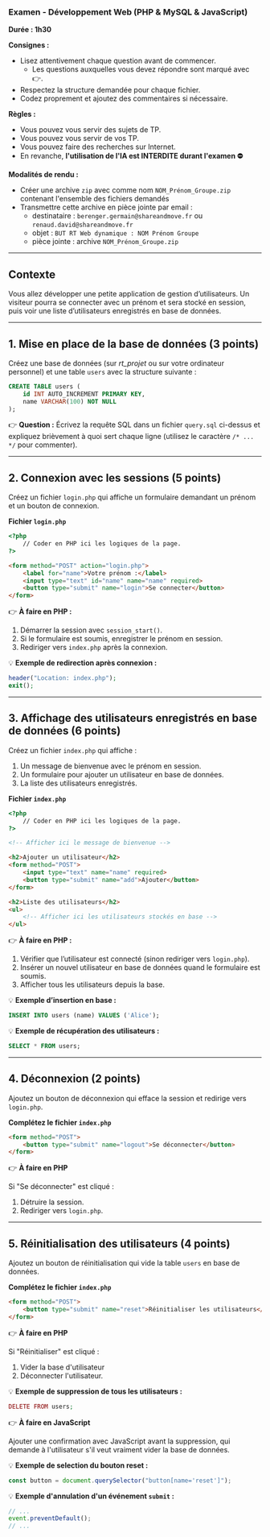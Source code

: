 ### Examen - Développement Web (PHP & MySQL & JavaScript)

**Durée : 1h30**

**Consignes :**

- Lisez attentivement chaque question avant de commencer.
    - Les questions auxquelles vous devez répondre sont marqué avec 👉.
- Respectez la structure demandée pour chaque fichier.
- Codez proprement et ajoutez des commentaires si nécessaire.

**Règles :**
- Vous pouvez vous servir des sujets de TP.
- Vous pouvez vous servir de vos TP.
- Vous pouvez faire des recherches sur Internet.
- En revanche, **l'utilisation de l'IA est INTERDITE durant l'examen ⛔**

**Modalités de rendu :**
- Créer une archive `zip` avec comme nom `NOM_Prénom_Groupe.zip` contenant l'ensemble des fichiers demandés
- Transmettre cette archive en pièce jointe par email :
    - destinataire : `berenger.germain@shareandmove.fr` ou `renaud.david@shareandmove.fr`
    - objet : `BUT RT Web dynamique : NOM Prénom Groupe`
    - pièce jointe : archive `NOM_Prénom_Groupe.zip`

---

## **Contexte**

Vous allez développer une petite application de gestion d’utilisateurs.
Un visiteur pourra se connecter avec un prénom et sera stocké en session, puis voir une liste d’utilisateurs enregistrés en base de données.

---

## **1. Mise en place de la base de données (3 points)**

Créez une base de données (sur *rt_projet* ou sur votre ordinateur personnel) et une table `users` avec la structure suivante :

```sql
CREATE TABLE users (
    id INT AUTO_INCREMENT PRIMARY KEY,
    name VARCHAR(100) NOT NULL
);
```

👉 **Question :** Écrivez la requête SQL dans un fichier `query.sql` ci-dessus et expliquez brièvement à quoi sert chaque ligne (utilisez le caractère `/* ... */` pour commenter).

---

## **2. Connexion avec les sessions (5 points)**

Créez un fichier `login.php` qui affiche un formulaire demandant un prénom et un bouton de connexion.

**Fichier `login.php`**

```html
<?php
    // Coder en PHP ici les logiques de la page.
?>

<form method="POST" action="login.php">
    <label for="name">Votre prénom :</label>
    <input type="text" id="name" name="name" required>
    <button type="submit" name="login">Se connecter</button>
</form>
```

👉 **À faire en PHP :**

1. Démarrer la session avec `session_start()`.
2. Si le formulaire est soumis, enregistrer le prénom en session.
3. Rediriger vers `index.php` après la connexion.

💡 **Exemple de redirection après connexion :**

```php
header("Location: index.php");
exit();
```

---

## **3. Affichage des utilisateurs enregistrés en base de données (6 points)**

Créez un fichier `index.php` qui affiche :

1. Un message de bienvenue avec le prénom en session.
2. Un formulaire pour ajouter un utilisateur en base de données.
3. La liste des utilisateurs enregistrés.

**Fichier `index.php`**

```html
<?php
    // Coder en PHP ici les logiques de la page.
?>

<!-- Afficher ici le message de bienvenue -->

<h2>Ajouter un utilisateur</h2>
<form method="POST">
    <input type="text" name="name" required>
    <button type="submit" name="add">Ajouter</button>
</form>

<h2>Liste des utilisateurs</h2>
<ul>
    <!-- Afficher ici les utilisateurs stockés en base -->
</ul>
```

👉 **À faire en PHP :**

1. Vérifier que l’utilisateur est connecté (sinon rediriger vers `login.php`).
2. Insérer un nouvel utilisateur en base de données quand le formulaire est soumis.
3. Afficher tous les utilisateurs depuis la base.

💡 **Exemple d’insertion en base :**

```sql
INSERT INTO users (name) VALUES ('Alice');
```

💡 **Exemple de récupération des utilisateurs :**

```sql
SELECT * FROM users;
```

---

## **4. Déconnexion (2 points)**

Ajoutez un bouton de déconnexion qui efface la session et redirige vers `login.php`.

**Complétez le fichier `index.php`**

```html
<form method="POST">
    <button type="submit" name="logout">Se déconnecter</button>
</form>
```

👉 **À faire en PHP**

Si "Se déconnecter" est cliqué :

1. Détruire la session.
2. Rediriger vers `login.php`.

---

## **5. Réinitialisation des utilisateurs (4 points)**

Ajoutez un bouton de réinitialisation qui vide la table `users` en base de données.

**Complétez le fichier `index.php`**

```html
<form method="POST">
    <button type="submit" name="reset">Réinitialiser les utilisateurs</button>
</form>
```

👉 **À faire en PHP**

Si "Réinitialiser" est cliqué :

1. Vider la base d'utilisateur
2. Déconnecter l'utilisateur.

💡 **Exemple de suppression de tous les utilisateurs :**

```php
DELETE FROM users;
```

👉 **À faire en JavaScript**

Ajouter une confirmation avec JavaScript avant la suppression, qui demande à l'utilisateur s'il veut vraiment vider la base de données.

💡 **Exemple de selection du bouton reset :**

```javascript
const button = document.querySelector("button[name='reset']");
```

💡 **Exemple d'annulation d'un événement `submit` :**

```javascript
// ...
event.preventDefault();
// ...
```
